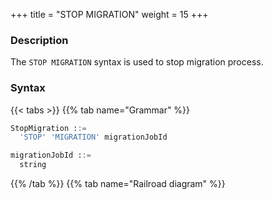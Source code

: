 +++
title = "STOP MIGRATION"
weight = 15
+++

### Description

The `STOP MIGRATION` syntax is used to stop migration process.

### Syntax

{{< tabs >}}
{{% tab name="Grammar" %}}
```sql
StopMigration ::=
  'STOP' 'MIGRATION' migrationJobId 

migrationJobId ::=
  string
```
{{% /tab %}}
{{% tab name="Railroad diagram" %}}
<iframe frameborder="0" name="diagram" id="diagram" width="100%" height="100%"></iframe>
{{% /tab %}}
{{< /tabs >}}

### Supplement

- `migrationJobId` needs to be obtained through [SHOW MIGRATION LIST](/en/reference/distsql/syntax/ral/migration/show-migration-list/) syntax query

### Example

- Stop migration process

```sql
STOP MIGRATION 'j010180026753ef0e25d3932d94d1673ba551';
```

### Reserved word

`STOP`, `MIGRATION`

### Related links

- [Reserved word](/en/reference/distsql/syntax/reserved-word/)
- [SHOW MIGRATION LIST](/en/reference/distsql/syntax/ral/migration/show-migration-list/)
